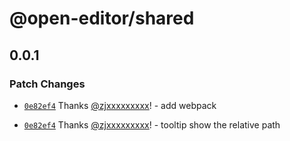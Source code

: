 # @open-editor/shared

## 0.0.1

### Patch Changes

- [`0e82ef4`](https://github.com/zjxxxxxxxxx/open-editor/commit/0e82ef4584ecc64fe42c9e2119d010b6c8214ecf) Thanks [@zjxxxxxxxxx](https://github.com/zjxxxxxxxxx)! - add webpack

- [`0e82ef4`](https://github.com/zjxxxxxxxxx/open-editor/commit/0e82ef4584ecc64fe42c9e2119d010b6c8214ecf) Thanks [@zjxxxxxxxxx](https://github.com/zjxxxxxxxxx)! - tooltip show the relative path

